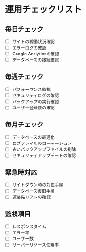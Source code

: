 # 運用チェックリスト

## 毎日チェック
- [ ] サイトの稼働状況確認
- [ ] エラーログの確認
- [ ] Google Analyticsの確認
- [ ] データベースの接続確認

## 毎週チェック
- [ ] パフォーマンス監視
- [ ] セキュリティログの確認
- [ ] バックアップの実行確認
- [ ] ユーザー登録数の確認

## 毎月チェック
- [ ] データベースの最適化
- [ ] ログファイルのローテーション
- [ ] 古いバックアップファイルの削除
- [ ] セキュリティアップデートの確認

## 緊急時対応
- [ ] サイトダウン時の対応手順
- [ ] データベース復旧手順
- [ ] 連絡先リストの確認

## 監視項目
- [ ] レスポンスタイム
- [ ] エラー率
- [ ] ユーザー数
- [ ] サーバーリソース使用率

